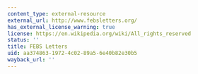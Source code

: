 ```yaml
---
content_type: external-resource
external_url: http://www.febsletters.org/
has_external_license_warning: true
license: https://en.wikipedia.org/wiki/All_rights_reserved
status: ''
title: FEBS Letters
uid: aa374863-1972-4c02-89a5-6e40b82e30b5
wayback_url: ''
---
```

